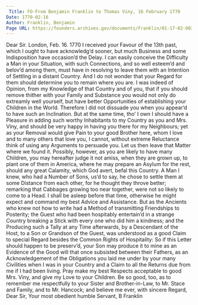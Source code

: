 ```yaml
---
 Title: FO-From Benjamin Franklin to Thomas Viny, 16 February 1770
Date: 1770-02-16
Author: Franklin, Benjamin
Page URL: https://founders.archives.gov/documents/Franklin/01-17-02-0035
---
```


Dear Sir.
London, Feb. 16. 1770
I received your Favour of the 13th past, which I ought to have acknowledg’d sooner, but much Business and some Indisposition have occasion’d the Delay. I can easily conceive the Difficulty a Man in your Situation, with such Connections, and so well esteem’d and belov’d among them, must have in resolving to leave them with an Intention of Settling in a distant Country. And I do not wonder that your Regard for them should determine you to remain where you are. I was indeed of Opinion, from my Knowledge of that Country and of you, that if you should remove thither with your Family and Substance you would not only do extreamly well yourself, but have better Opportunities of establishing your Children in the World. Therefore I did not dissuade you when you appear’d to have such an Inclination. But at the same time, tho’ I own I should have a Pleasure in adding such worthy Inhabitants to my Country as you and Mrs. Viny, and should be very happy in having you there for my Neighbours; yet as your Removal would give Pain to your good Brother here, whom I love and to many others that love you, I cannot, without extreme Reluctance think of using any Arguments to persuade you. Let us then leave that Matter where we found it.
Possibly, however, as you are likely to have many Children, you may hereafter judge it not amiss, when they are grown up, to plant one of them in America, where he may prepare an Asylum for the rest, should any great Calamity, which God avert, befal this Country. A Man I knew, who had a Number of Sons, us’d to say, he chose to settle them at some Distance from each other, for he thought they throve better; remarking that Cabbages growing too near together, were not so likely to come to a Head. I shall be asleep before that time, otherwise he might expect and command my best Advice and Assistance. But as the Ancients who knew not how to write had a Method of transmitting Friendships to Posterity; the Guest who had been hospitably entertain’d in a strange Country breaking a Stick with every one who did him a kindness; and the Producing such a Tally at any Time afterwards, by a Descendant of the Host, to a Son or Grandson of the Guest, was understood as a good Claim to special Regard besides the Common Rights of Hospitality: So if this Letter should happen to be preserv’d, your Son may produce it to mine as an Evidence of the Good will that once subsisted between their Fathers, as an Acknowledgement of the Obligations you laid me under by your many Civilities when I was in your Country and a Claim to all the Returns due from me if I had been living. Pray make my best Respects acceptable to good Mrs. Viny, and give my Love to your Children. Be so good, too, as to remember me respectfully to your Sister and Brother-in-Law, to Mr. Stace and Family, and to Mr. Hancock; and believe me ever, with sincere Regard, Dear Sir, Your most obedient humble Servant,
B Franklin

